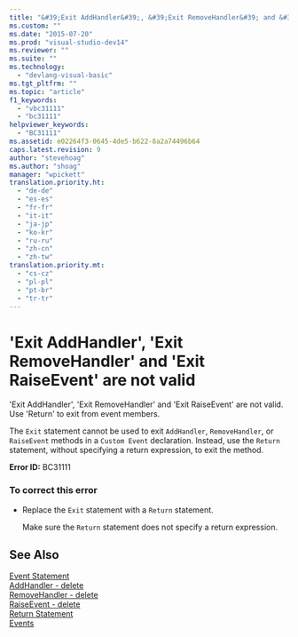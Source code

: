 ```yaml
---
title: "&#39;Exit AddHandler&#39;, &#39;Exit RemoveHandler&#39; and &#39;Exit RaiseEvent&#39; are not valid"
ms.custom: ""
ms.date: "2015-07-20"
ms.prod: "visual-studio-dev14"
ms.reviewer: ""
ms.suite: ""
ms.technology: 
  - "devlang-visual-basic"
ms.tgt_pltfrm: ""
ms.topic: "article"
f1_keywords: 
  - "vbc31111"
  - "bc31111"
helpviewer_keywords: 
  - "BC31111"
ms.assetid: e02264f3-0645-4de5-b622-8a2a74496b64
caps.latest.revision: 9
author: "stevehoag"
ms.author: "shoag"
manager: "wpickett"
translation.priority.ht: 
  - "de-de"
  - "es-es"
  - "fr-fr"
  - "it-it"
  - "ja-jp"
  - "ko-kr"
  - "ru-ru"
  - "zh-cn"
  - "zh-tw"
translation.priority.mt: 
  - "cs-cz"
  - "pl-pl"
  - "pt-br"
  - "tr-tr"
---
```

# &#39;Exit AddHandler&#39;, &#39;Exit RemoveHandler&#39; and &#39;Exit RaiseEvent&#39; are not valid
'Exit AddHandler', 'Exit RemoveHandler' and 'Exit RaiseEvent' are not valid. Use 'Return' to exit from event members.  
  
 The `Exit` statement cannot be used to exit `AddHandler`, `RemoveHandler`, or `RaiseEvent` methods in a `Custom Event` declaration. Instead, use the `Return` statement, without specifying a return expression, to exit the method.  
  
 **Error ID:** BC31111  
  
### To correct this error  
  
-   Replace the `Exit` statement with a `Return` statement.  
  
     Make sure the `Return` statement does not specify a return expression.  
  
## See Also  
 [Event Statement](../../visual-basic\language-reference\statements/event-statement.md)   
 [AddHandler - delete](http://msdn.microsoft.com/en-us/fc464cf8-582c-48a6-a9c2-185c4c3d5ff8)   
 [RemoveHandler - delete](http://msdn.microsoft.com/en-us/35c17f61-6e22-4b87-b6e1-3ed0c27a88a0)   
 [RaiseEvent - delete](http://msdn.microsoft.com/en-us/7f765da0-5491-40b6-9ed5-24c98f9daad9)   
 [Return Statement](../../visual-basic\language-reference\statements/return-statement.md)   
 [Events](../../visual-basic\programming-guide\language-features\events/events.md)